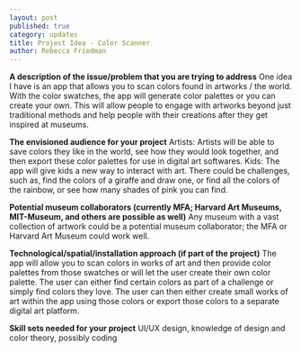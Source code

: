 ```yaml
---
layout: post
published: true
category: updates
title: Project Idea - Color Scanner
author: Rebecca Friedman
---
```

**A description of the issue/problem that you are trying to address**
One idea I have is an app that allows you to scan colors found in artworks / the world. With the color swatches, the app will generate color palettes or you can create your own. This will allow people to engage with artworks beyond just traditional methods and help people with their creations after they get inspired at museums. 

**The envisioned audience for your project**
Artists: Artists will be able to save colors they like in the world, see how they would look together, and then export these color palettes for use in digital art softwares. 
Kids: The app will give kids a new way to interact with art. There could be challenges, such as, find the colors of a giraffe and draw one, or find all the colors of the rainbow, or see how many shades of pink you can find. 

**Potential museum collaborators (currently MFA; Harvard Art Museums, MIT-Museum, and others are possible as well)**
Any museum with a vast collection of artwork could be a potential museum collaborator; the MFA or Harvard Art Museum could work well. 

**Technological/spatial/installation approach (if part of the project)**
The app will allow you to scan colors in works of art and then provide color palettes from those swatches or will let the user create their own color palette. The user can either find certain colors as part of a challenge or simply find colors they love. The user can then either create small works of art within the app using those colors or export those colors to a separate digital art platform. 

**Skill sets needed for your project**
UI/UX design, knowledge of design and color theory, possibly coding
